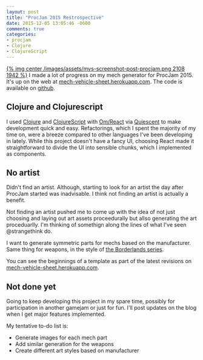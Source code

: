 ```yaml
---
layout: post
title: "ProcJam 2015 Restrospective"
date: 2015-12-05 13:05:46 -0600
comments: true
categories:
- procjam
- Clojure
- ClojureScript
---
```


[{% img center /images/assets/mvs-screenshot-post-procjam.png 2108 1942 %}](/images/assets/mvs-screenshot-post-procjam.png)
I made a lot of progress on my mech generator for ProcJam 2015.  It's up on the web at [mech-vehicle-sheet.herokuapp.com](<https://mech-vehicle-sheet.herokuapp.com/>).  The code is available on [github](https://github.com/zerosalife/mech-vehicle-sheet).

<!--more-->

## Clojure and Clojurescript

I used [Clojure](http://clojure.org/) and [ClojureScript](https://github.com/clojure/clojurescript) with [Om/React](https://github.com/omcljs/om) via [Quiescent](https://github.com/levand/quiescent) to make development quick and easy.  Refactorings, which I spent the majority of my time on, were a breeze compared to other languages I've been developing in lately.  While this project doesn't have a fancy UI, choosing React made it straightforward to divide the UI into sensible chunks, which I implemented as components.

## No artist

Didn't find an artist.  Although, starting to look for an artist the day after ProcJam started was inadvisable.  I think not finding an artist is actually a benefit.

Not finding an artist pushed me to come up with the idea of not just choosing and laying out art assets proceedurally but allso generating the art proceduarlly.  I'm thinking of somethign along the lines of what I've seen @strangethink do.

I want to generate symmetric parts for mechs based on the manufacturer.  Same thing for weapons, in the style of [the Borderlands series](<http://borderlands.wikia.com/wiki/Weapons#Weapon_Components>).

You can see the beginnings of a template as part of the latest revisions on [mech-vehicle-sheet.herokuapp.com](<https://mech-vehicle-sheet.herokuapp.com/>).

## Not done yet

Going to keep developing this project in my spare time, possibly for participation in another gamejam or just for fun.  I'll post updates on the blog when I get major features implemented.

My tentative to-do list is:

- Generate images for each mech part
- Add similar generation for the weapons
- Create different art styles based on manufacturer

